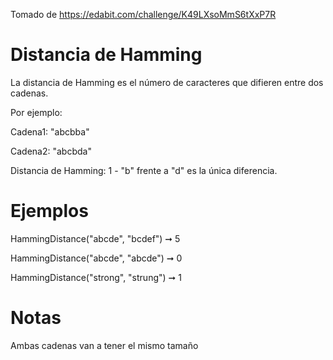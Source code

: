 Tomado de https://edabit.com/challenge/K49LXsoMmS6tXxP7R

# Distancia de Hamming

La distancia de Hamming es el número de caracteres que difieren entre dos cadenas.

Por ejemplo:

Cadena1: "abcbba"

Cadena2: "abcbda"

Distancia de Hamming: 1 - "b" frente a "d" es la única diferencia.

# Ejemplos

HammingDistance("abcde", "bcdef") ➞ 5

HammingDistance("abcde", "abcde") ➞ 0

HammingDistance("strong", "strung") ➞ 1

# Notas

Ambas cadenas van a tener el mismo tamaño